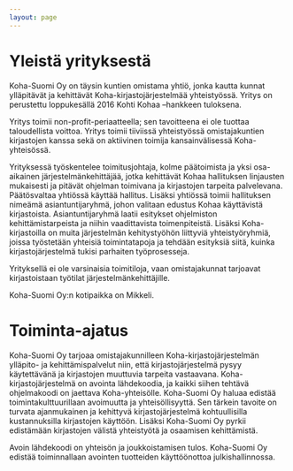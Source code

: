 ```yaml
---
layout: page
---
```


# Yleistä yrityksestä

Koha-Suomi Oy on täysin kuntien omistama yhtiö, jonka kautta kunnat ylläpitävät ja kehittävät Koha-kirjastojärjestelmää yhteistyössä. Yritys on perustettu loppukesällä 2016 Kohti Kohaa –hankkeen tuloksena.

Yritys toimii non-profit-periaatteella; sen tavoitteena ei ole tuottaa taloudellista voittoa. Yritys toimii tiiviissä yhteistyössä omistajakuntien kirjastojen kanssa sekä on aktiivinen toimija kansainvälisessä Koha-yhteisössä.

Yrityksessä työskentelee toimitusjohtaja, kolme päätoimista ja yksi osa-aikainen järjestelmänkehittäjää, jotka kehittävät Kohaa hallituksen linjausten mukaisesti ja pitävät ohjelman toimivana ja kirjastojen tarpeita palvelevana. Päätösvaltaa yhtiössä käyttää hallitus. Lisäksi yhtiössä toimii hallituksen nimeämä asiantuntijaryhmä, johon valitaan edustus Kohaa käyttävistä kirjastoista. Asiantuntijaryhmä laatii esitykset ohjelmiston kehittämistarpeista ja niihin vaadittavista toimenpiteistä. Lisäksi Koha-kirjastoilla on muita järjestelmän kehitystyöhön liittyviä yhteistyöryhmiä, joissa työstetään yhteisiä toimintatapoja ja tehdään esityksiä siitä, kuinka kirjastojärjestelmä tukisi parhaiten työprosesseja.

Yrityksellä ei ole varsinaisia toimitiloja, vaan omistajakunnat tarjoavat kirjastoistaan työtilat järjestelmänkehittäjille.

Koha-Suomi Oy:n kotipaikka on Mikkeli.

# Toiminta-ajatus

Koha-Suomi Oy tarjoaa omistajakunnilleen Koha-kirjastojärjestelmän ylläpito- ja kehittämispalvelut niin, että kirjastojärjestelmä pysyy käytettävänä ja kirjastojen muuttuvia tarpeita vastaavana. Koha-kirjastojärjestelmä on avointa lähdekoodia, ja kaikki siihen tehtävä ohjelmakoodi on jaettava Koha-yhteisölle. Koha-Suomi Oy haluaa edistää toimintakulttuurillaan avoimuutta ja yhteisöllisyyttä. Sen tärkein tavoite on turvata ajanmukainen ja kehittyvä kirjastojärjestelmä kohtuullisilla kustannuksilla kirjastojen käyttöön. Lisäksi Koha-Suomi Oy pyrkii edistämään kirjastojen välistä yhteistyötä ja osaamisen kehittämistä.

Avoin lähdekoodi on yhteisön ja joukkoistamisen tulos. Koha-Suomi Oy edistää toiminnallaan avointen tuotteiden käyttöönottoa julkishallinnossa.
